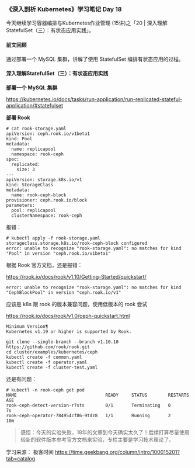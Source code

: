 ### 《深入剖析 Kubernetes》学习笔记 Day 18

今天继续学习容器编排与Kubernetes作业管理 (15讲)之「20 | 深入理解StatefulSet（三）：有状态应用实践」。

#### 前文回顾

通过部署一个 MySQL 集群，讲解了使用 StatefulSet 编排有状态应用的过程。

#### 深入理解StatefulSet（三）：有状态应用实践

**部署一个 MySQL 集群**

https://kubernetes.io/docs/tasks/run-application/run-replicated-stateful-application/#statefulset

**部署 Rook**

```
# cat rook-storage.yaml
apiVersion: ceph.rook.io/v1beta1
kind: Pool
metadata:
  name: replicapool
  namespace: rook-ceph
spec:
  replicated:
    size: 3
---
apiVersion: storage.k8s.io/v1
kind: StorageClass
metadata:
  name: rook-ceph-block
provisioner: ceph.rook.io/block
parameters:
  pool: replicapool
  clusterNamespace: rook-ceph
```

报错：

```
# kubectl apply -f rook-storage.yaml
storageclass.storage.k8s.io/rook-ceph-block configured
error: unable to recognize "rook-storage.yaml": no matches for kind "Pool" in version "ceph.rook.io/v1beta1"
```

根据 Rook 官方文档，还是报错：

https://rook.io/docs/rook/v1.10/Getting-Started/quickstart/

```
error: unable to recognize "rook-storage.yaml": no matches for kind "CephBlockPool" in version "ceph.rook.io/v1"
```

应该是 k8s 跟 rook 的版本兼容问题，使用低版本的 rook 尝试

https://rook.io/docs/rook/v1.0/ceph-quickstart.html

```
Minimum Version¶
Kubernetes v1.19 or higher is supported by Rook.
```

```
git clone --single-branch --branch v1.10.10 https://github.com/rook/rook.git
cd cluster/examples/kubernetes/ceph
kubectl create -f common.yaml
kubectl create -f operator.yaml
kubectl create -f cluster-test.yaml
```

还是有问题：

```
# kubectl -n rook-ceph get pod
NAME                                  READY     STATUS        RESTARTS   AGE
rook-ceph-detect-version-r7sts        0/1       Terminating   0          7s
rook-ceph-operator-784954cf86-9tdz8   1/1       Running       2          10m
```

> 感悟：今天的实验失败，18年的文章到今天确实太久了！后续打算尽量使用较新的软件版本参考官方文档来实验，专栏主要是学习技术理论了。

学习来源： 极客时间 https://time.geekbang.org/column/intro/100015201?tab=catalog


